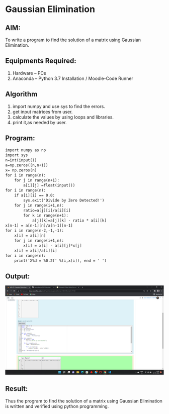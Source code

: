 # Gaussian Elimination

## AIM:
To write a program to find the solution of a matrix using Gaussian Elimination.

## Equipments Required:
1. Hardware – PCs
2. Anaconda – Python 3.7 Installation / Moodle-Code Runner

## Algorithm
1. import numpy and use sys to find the errors.
2. get input matrices from user.
3. calculate the values by using loops and libraries.
4. print it,as needed by user.

## Program:
~~~
import numpy as np
import sys
n=int(input())
a=np.zeros((n,n+1))
x= np.zeros(n)
for i in range(n):
    for j in range(n+1):
        a[i][j] =float(input())
for i in range(n):
    if a[i][i] == 0.0:
        sys.exit('Divide by Zero Detected!')
    for j in range(i+1,n):
        ratio=a[j][i]/a[i][i]
        for k in range(n+1):
            a[j][k]=a[j][k] - ratio * a[i][k]
x[n-1] = a[n-1][n]/a[n-1][n-1]
for i in range(n-2,-1,-1):
    x[i] = a[i][n]
    for j in range(i+1,n):
        x[i] = x[i] - a[i][j]*x[j]
    x[i] = x[i]/a[i][i]
for i in range(n):
    print('X%d = %0.2f' %(i,x[i]), end = ' ')

~~~

## Output:
![gaussian elimination](Sgu.png)


## Result:
Thus the program to find the solution of a matrix using Gaussian Elimination is written and verified using python programming.


